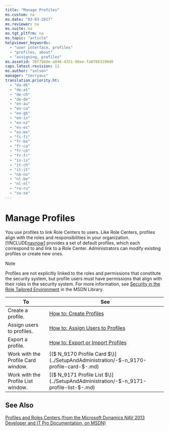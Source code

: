```yaml
---
title: "Manage Profiles"
ms.custom: na
ms.date: "03-03-2017"
ms.reviewer: na
ms.suite: na
ms.tgt_pltfrm: na
ms.topic: "article"
helpviewer_keywords: 
  - "user interface, profiles"
  - "profiles, about"
  - "assigning, profiles"
ms.assetid: 78f794de-a846-4351-98ee-fa07883190d0
caps.latest.revision: 11
ms.author: "solsen"
manager: "terryaus"
translation.priority.ht: 
  - "da-dk"
  - "de-at"
  - "de-ch"
  - "de-de"
  - "en-au"
  - "en-ca"
  - "en-gb"
  - "en-in"
  - "en-nz"
  - "es-es"
  - "es-mx"
  - "fi-fi"
  - "fr-be"
  - "fr-ca"
  - "fr-ch"
  - "fr-fr"
  - "is-is"
  - "it-ch"
  - "it-it"
  - "nb-no"
  - "nl-be"
  - "nl-nl"
  - "ru-ru"
  - "sv-se"
---
```

# Manage Profiles
You use profiles to link Role Centers to users. Like Role Centers, profiles align with the roles and responsibilities in your organization. [!INCLUDE[navnow](../ApplicationDesign/includes/navnow_md.md)] provides a set of default profiles, which each correspond to and link to a Role Center. Administrators can modify existing profiles or create new ones.  
  
> [!NOTE]  
>  Profiles are not explicitly linked to the roles and permissions that constitute the security system, but profile users must have permissions that align with their roles in the security system. For more information, see [Security in the Role Tailored Environment](http://go.microsoft.com/fwlink?LinkId=147633) in the MSDN Library.  
  
|**To**|**See**|  
|------------|-------------|  
|Create a profile.|[How to: Create Profiles](../SetupAndAdministration/how-to-create-profiles.md)|  
|Assign users to profiles.|[How to: Assign Users to Profiles](../SetupAndAdministration/how-to-assign-users-to-profiles.md)|  
|Export a profile.|[How to: Export or Import Profiles](../SetupAndAdministration/how-to-export-or-import-profiles.md)|  
|Work with the Profile Card window.|[\($ N\_9170 Profile Card $\)](../SetupAndAdministration/-$-n_9170-profile-card-$-.md)|  
|Work with the Profile List window.|[\($ N\_9171 Profile List $\)](../SetupAndAdministration/-$-n_9171-profile-list-$-.md)|  
  
## See Also  
 [Profiles and Roles Centers \(from the Microsoft Dynamics NAV 2013 Developer and IT Pro Documentation, on MSDN\)](http://msdn.microsoft.com/en-us/library/dd355357.aspx)